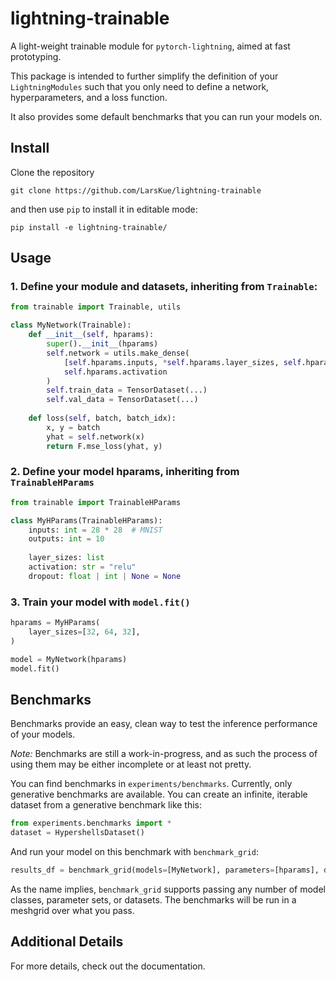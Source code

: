 # lightning-trainable
A light-weight trainable module for `pytorch-lightning`, aimed at fast prototyping.

This package is intended to further simplify the definition of your `LightningModules` such that you only need to define a network, hyperparameters, and a loss function.

It also provides some default benchmarks that you can run your models on.

## Install
Clone the repository

`git clone https://github.com/LarsKue/lightning-trainable`

and then use `pip` to install it in editable mode:

`pip install -e lightning-trainable/`

## Usage
### 1. Define your module and datasets, inheriting from `Trainable`:
```python
from trainable import Trainable, utils

class MyNetwork(Trainable):
    def __init__(self, hparams):
        super().__init__(hparams)
        self.network = utils.make_dense(
            [self.hparams.inputs, *self.hparams.layer_sizes, self.hparams.outputs],
            self.hparams.activation
        )
        self.train_data = TensorDataset(...)
        self.val_data = TensorDataset(...)
    
    def loss(self, batch, batch_idx):
        x, y = batch
        yhat = self.network(x)
        return F.mse_loss(yhat, y)
```

### 2. Define your model hparams, inheriting from `TrainableHParams`
```python
from trainable import TrainableHParams

class MyHParams(TrainableHParams):
    inputs: int = 28 * 28  # MNIST
    outputs: int = 10
    
    layer_sizes: list
    activation: str = "relu"
    dropout: float | int | None = None
```

### 3. Train your model with `model.fit()`
```python
hparams = MyHParams(
    layer_sizes=[32, 64, 32],
)

model = MyNetwork(hparams)
model.fit()
```

## Benchmarks
Benchmarks provide an easy, clean way to test the inference performance of your models.

*Note:* Benchmarks are still a work-in-progress,
and as such the process of using them may be either incomplete or at least not pretty.

You can find benchmarks in `experiments/benchmarks`.
Currently, only generative benchmarks are available.
You can create an infinite, iterable dataset from a generative benchmark like this:

```python
from experiments.benchmarks import *
dataset = HypershellsDataset()
```

And run your model on this benchmark with `benchmark_grid`:

```python
results_df = benchmark_grid(models=[MyNetwork], parameters=[hparams], datasets=[dataset])
```

As the name implies, `benchmark_grid` supports passing any number of model classes,
parameter sets, or datasets. The benchmarks will be run in a meshgrid over what you pass.

## Additional Details
For more details, check out the documentation.